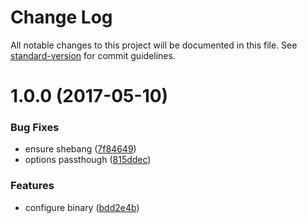 # Change Log

All notable changes to this project will be documented in this file. See [standard-version](https://github.com/conventional-changelog/standard-version) for commit guidelines.

<a name="1.0.0"></a>
# 1.0.0 (2017-05-10)


### Bug Fixes

* ensure shebang ([7f84649](https://github.com/medikoo/prettier-elastic-vars/commit/7f84649))
* options passthough ([815ddec](https://github.com/medikoo/prettier-elastic-vars/commit/815ddec))


### Features

* configure binary ([bdd2e4b](https://github.com/medikoo/prettier-elastic-vars/commit/bdd2e4b))
